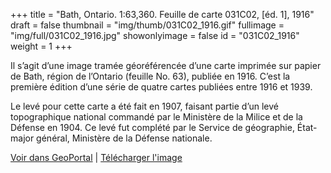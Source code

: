 +++
title = "Bath, Ontario. 1:63,360. Feuille de carte 031C02, [éd. 1], 1916"
draft = false
thumbnail = "img/thumb/031C02_1916.gif"
fullimage = "img/full/031C02_1916.jpg"
showonlyimage = false
id = "031C02_1916"
weight = 1
+++

Il s’agit d’une image tramée géoréférencée d’une carte imprimée sur papier de Bath, région de l’Ontario (feuille No. 63), publiée en 1916. C’est la première édition d’une série de quatre cartes publiées entre 1916 et 1939. 
<!--more-->

Le levé pour cette carte a été fait en 1907, faisant partie d’un levé topographique national commandé par le Ministère de la Milice et de la Défense en 1904. Ce levé fut complété par le Service de géographie, État-major général, Ministère de la Défense nationale. 

[Voir dans GeoPortal](http://geo.scholarsportal.info/#r/details/_uri@=HTDP63360K031C02_1916TIFF&_add:true) | [Télécharger l'image](http://ocul.on.ca/topomaps/map-images/HTDP63360K031C02_1916TIFF.jpg)

